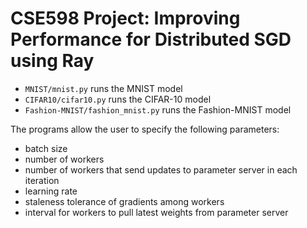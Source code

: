 # CSE598 Project: Improving Performance for Distributed SGD using Ray

- `MNIST/mnist.py` runs the MNIST model
- `CIFAR10/cifar10.py` runs the CIFAR-10 model
- `Fashion-MNIST/fashion_mnist.py` runs the Fashion-MNIST model

The programs allow the user to specify the following parameters:
- batch size
- number of workers
- number of workers that send updates to parameter server in each iteration
- learning rate
- staleness tolerance of gradients among workers
- interval for workers to pull latest weights from parameter server
